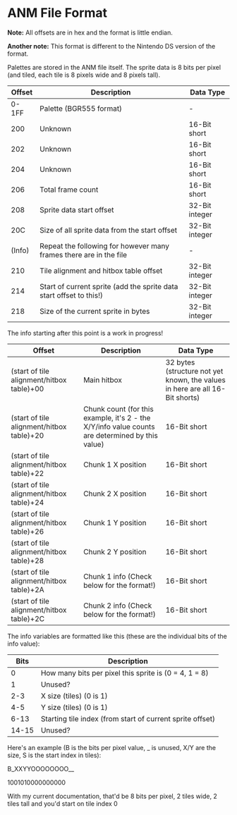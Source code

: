 # ANM File Format

**Note:** All offsets are in hex and the format is little endian.

**Another note:** This format is different to the Nintendo DS version of the format. 

Palettes are stored in the ANM file itself. The sprite data is 8 bits per pixel (and tiled, each tile is 8 pixels wide and 8 pixels tall).

| Offset | Description | Data Type |
|--------|-----------------------------------------------------------------------|------------------|
| 0-1FF  | Palette (BGR555 format) | - |
| 200    | Unknown | 16-Bit short |
| 202    | Unknown | 16-Bit short |
| 204    | Unknown | 16-Bit short |
| 206    | Total frame count | 16-Bit short |
| 208    | Sprite data start offset | 32-Bit integer |
| 20C    | Size of all sprite data from the start offset | 32-Bit integer |
| (Info) | Repeat the following for however many frames there are in the file | - |
| 210    | Tile alignment and hitbox table offset | 32-Bit integer |
| 214    | Start of current sprite (add the sprite data start offset to this!)| 32-Bit integer |
| 218    | Size of the current sprite in bytes | 32-Bit integer |


The info starting after this point is a work in progress!

| Offset | Description | Data Type |
|--------|-----------------------------------------------------------------------|------------------|
| (start of tile alignment/hitbox table)+00  | Main hitbox | 32 bytes (structure not yet known, the values in here are all 16-Bit shorts) |
| (start of tile alignment/hitbox table)+20  | Chunk count (for this example, it's 2 - the X/Y/info value counts are determined by this value) | 16-Bit short |
| (start of tile alignment/hitbox table)+22  | Chunk 1 X position | 16-Bit short |
| (start of tile alignment/hitbox table)+24  | Chunk 2 X position | 16-Bit short |
| (start of tile alignment/hitbox table)+26  | Chunk 1 Y position | 16-Bit short |
| (start of tile alignment/hitbox table)+28  | Chunk 2 Y position | 16-Bit short |
| (start of tile alignment/hitbox table)+2A  | Chunk 1 info (Check below for the format!) | 16-Bit short |
| (start of tile alignment/hitbox table)+2C  | Chunk 2 info (Check below for the format!) | 16-Bit short |

The info variables are formatted like this (these are the individual bits of the info value):

| Bits | Description |
|--------|-----------------------------------------------------------------------|
| 0 | How many bits per pixel this sprite is (0 = 4, 1 = 8) | 
| 1 | Unused? |
| 2-3 | X size (tiles) (0 is 1) |
| 4-5 | Y size (tiles) (0 is 1) |
| 6-13 | Starting tile index (from start of current sprite offset) | 
| 14-15 | Unused? |

Here's an example (B is the bits per pixel value, _ is unused, X/Y are the size, S is the start index in tiles):

B_XXYYOOOOOOOO__

1001010000000000

With my current documentation, that'd be 8 bits per pixel, 2 tiles wide, 2 tiles tall and you'd start on tile index 0
